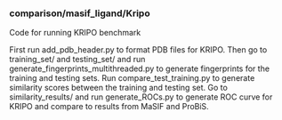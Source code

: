 ### comparison/masif_ligand/Kripo

Code for running KRIPO benchmark

First run add_pdb_header.py to format PDB files for KRIPO. 
Then go to training_set/ and testing_set/ and run generate_fingerprints_multithreaded.py to generate fingerprints for the training and testing sets.
Run compare_test_training.py to generate similarity scores between the training and testing set. 
Go to similarity_results/ and run generate_ROCs.py to generate ROC curve for KRIPO and compare to results from MaSIF and ProBiS.
